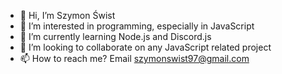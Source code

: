 - 👋 Hi, I’m Szymon Świst
- 👀 I’m interested in programming, especially in JavaScript
- 🌱 I’m currently learning Node.js and Discord.js
- 💞️ I’m looking to collaborate on any JavaScript related project
- 📫 How to reach me? Email szymonswist97@gmail.com
